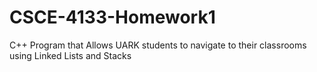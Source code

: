 # CSCE-4133-Homework1
C++ Program that Allows UARK students to navigate to their classrooms using Linked Lists and Stacks
